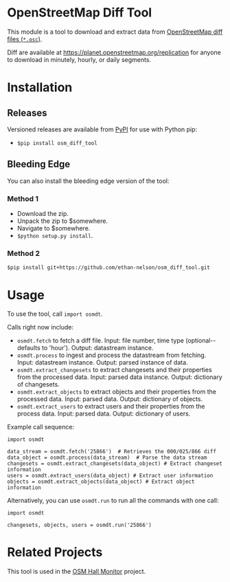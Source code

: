 OpenStreetMap Diff Tool
==========================

This module is a tool to download and extract data from [OpenStreetMap diff files (`*.osc`)](https://wiki.openstreetmap.org/wiki/Planet.osm/diffs).

Diff are available at https://planet.openstreetmap.org/replication for anyone to download in minutely, hourly, or daily segments.

Installation
============

Releases
--------
Versioned releases are available from [PyPI](https://pypi.org/project/osm_diff_tool/) for use with Python pip:

* `$pip install osm_diff_tool`

Bleeding Edge
-------------
You can also install the bleeding edge version of the tool:

### Method 1
* Download the zip.
* Unpack the zip to $somewhere.
* Navigate to $somewhere.
* `$python setup.py install`.

### Method 2
`$pip install git+https://github.com/ethan-nelson/osm_diff_tool.git`

Usage
=====

To use the tool, call `import osmdt`.

Calls right now include:

* `osmdt.fetch` to fetch a diff file. Input: file number, time type (optional--defaults to 'hour'). Output: datastream instance.
* `osmdt.process` to ingest and process the datastream from fetching. Input: datastream instance. Output: parsed instance of data.
* `osmdt.extract_changesets` to extract changesets and their properties from the processed data. Input: parsed data instance. Output: dictionary of changesets.
* `osmdt.extract_objects` to extract objects and their properties from the processed data. Input: parsed data. Output: dictionary of objects.
* `osmdt.extract_users` to extract users and their properties from the process data. Input: parsed data. Output: dictionary of users.

Example call sequence:

```
import osmdt

data_stream = osmdt.fetch('25866')  # Retrieves the 000/025/866 diff
data_object = osmdt.process(data_stream)  # Parse the data stream
changesets = osmdt.extract_changesets(data_object) # Extract changeset information
users = osmdt.extract_users(data_object) # Extract user information
objects = osmdt.extract_objects(data_object) # Extract object information
```

Alternatively, you can use `osmdt.run` to run all the commands with one call:

```
import osmdt

changesets, objects, users = osmdt.run('25866')
```

Related Projects
================

This tool is used in the [OSM Hall Monitor](https://github.com/ethan-nelson/osm_hall_monitor) project.
